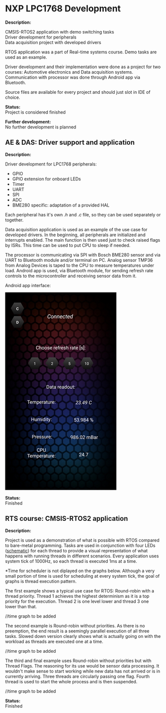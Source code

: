 # NXP LPC1768 Development

**Description:**  

CMSIS-RTOS2 application with demo switching tasks   
Driver development for peripherals  
Data acquisition project with developed drivers

RTOS application was a part of Real-time systems course. Demo tasks are used as an example.

Driver development and their implementation were done as a project for two courses: Automotive electronics and Data acquisition systems. Communication with processor was done through Android app via Bluetooth.

Source files are available for every project and should just slot in IDE of choice.  

**Status:**   
Project is considered finished  

**Further development:**  
No further development is planned  

## **AE & DAS: Driver support and application**

**Description:**  

Driver development for LPC1768 peripherals:
- GPIO
- GPIO extension for onboard LEDs
- Timer
- UART
- SPI
- ADC
- BME280 specific: adaptation of a provided HAL  

Each peripheral has it's own *.h* and *.c* file, so they can be used separately or together.  

Data acquisition application is used as an example of the use case for developed drivers.
In the beginning, all peripherals are initialized and interrupts enabled. The main function is then used just to check raised flags by ISRs. This time can be used to put CPU to sleep if needed.  

The processor is communicating via SPI with Bosch BME280 sensor and via UART to Bluetooth module and/or terminal on PC. Analog sensor TMP36 from Analog Devices is taped to the CPU to measure temperatures under load. Android app is used, via Bluetooth module, for sending refresh rate controls to the microcontroller and receiving sensor data from it.   

Android app interface:  

![Android Application](https://github.com/AleksandarLilic/LPC1768_development/blob/master/images/android_app.png)  


**Status:**   
Finished


## **RTS course: CMSIS-RTOS2 application**

**Description:**  

Project is used as a demonstration of what is possible with RTOS compared to bare-metal programming. Tasks are used in conjunction with four LEDs ([schematic](https://github.com/AleksandarLilic/LPC1768_development/blob/master/RTOS/Schematic.pdf)) for each thread to provide a visual representation of what happens with running threads in different scenarios. Every application uses system tick of 1000Hz, so each thread is executed 1ms at a time.  

*Time for scheduler is not diplayed on the graphs below. Although a very small portion of time is used for scheduling at every system tick, the goal of graphs is thread execution pattern.

The first example shows a typical use case for RTOS: Round-robin with a thread priority. Thread 1 achieves the highest determinism as it is a top priority for the execution. Thread 2 is one level lower and thread 3 one lower than that. 

//time graph to be added  

The second example is Round-robin without priorities. As there is no preemption, the end result is a seemingly parallel execution of all three tasks. Slowed down version clearly shows what is actually going on with the workload as threads are executed one at a time.

//time graph to be added  

The third and final example uses Round-robin without priorities but with Thread Flags. The reasoning for its use would be sensor data processing. It wouldn't make sense to start working while new data has not arrived or is in currently arriving. Three threads are circularly passing one flag. Fourth thread is used to start the whole process and is then suspended.  

//time graph to be added

**Status:**   
Finished
